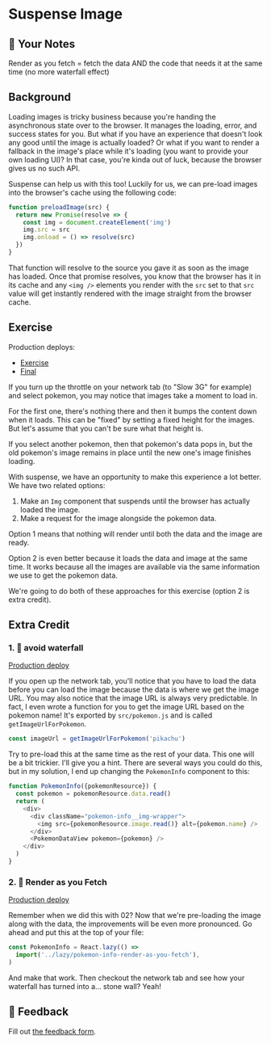 # Suspense Image

## 📝 Your Notes

Render as you fetch = fetch the data AND the code that needs it at the same time
(no more waterfall effect)

## Background

Loading images is tricky business because you're handing the asynchronous state
over to the browser. It manages the loading, error, and success states for you.
But what if you have an experience that doesn't look any good until the image is
actually loaded? Or what if you want to render a fallback in the image's place
while it's loading (you want to provide your own loading UI)? In that case,
you're kinda out of luck, because the browser gives us no such API.

Suspense can help us with this too! Luckily for us, we can pre-load images into
the browser's cache using the following code:

```javascript
function preloadImage(src) {
  return new Promise(resolve => {
    const img = document.createElement('img')
    img.src = src
    img.onload = () => resolve(src)
  })
}
```

That function will resolve to the source you gave it as soon as the image has
loaded. Once that promise resolves, you know that the browser has it in its
cache and any `<img />` elements you render with the `src` set to that `src`
value will get instantly rendered with the image straight from the browser
cache.

## Exercise

Production deploys:

- [Exercise](https://react-suspense.netlify.app/isolated/exercise/05.js)
- [Final](https://react-suspense.netlify.app/isolated/final/05.js)

If you turn up the throttle on your network tab (to "Slow 3G" for example) and
select pokemon, you may notice that images take a moment to load in.

For the first one, there's nothing there and then it bumps the content down when
it loads. This can be "fixed" by setting a fixed height for the images. But
let's assume that you can't be sure what that height is.

If you select another pokemon, then that pokemon's data pops in, but the old
pokemon's image remains in place until the new one's image finishes loading.

With suspense, we have an opportunity to make this experience a lot better. We
have two related options:

1. Make an `Img` component that suspends until the browser has actually loaded
   the image.
2. Make a request for the image alongside the pokemon data.

Option 1 means that nothing will render until both the data and the image are
ready.

Option 2 is even better because it loads the data and image at the same time. It
works because all the images are available via the same information we use to
get the pokemon data.

We're going to do both of these approaches for this exercise (option 2 is extra
credit).

## Extra Credit

### 1. 💯 avoid waterfall

[Production deploy](https://react-suspense.netlify.app/isolated/final/05.extra-1.js)

If you open up the network tab, you'll notice that you have to load the data
before you can load the image because the data is where we get the image URL.
You may also notice that the image URL is always very predictable. In fact, I
even wrote a function for you to get the image URL based on the pokemon name!
It's exported by `src/pokemon.js` and is called `getImageUrlForPokemon`.

```javascript
const imageUrl = getImageUrlForPokemon('pikachu')
```

Try to pre-load this at the same time as the rest of your data. This one will be
a bit trickier. I'll give you a hint. There are several ways you could do this,
but in my solution, I end up changing the `PokemonInfo` component to this:

```javascript
function PokemonInfo({pokemonResource}) {
  const pokemon = pokemonResource.data.read()
  return (
    <div>
      <div className="pokemon-info__img-wrapper">
        <img src={pokemonResource.image.read()} alt={pokemon.name} />
      </div>
      <PokemonDataView pokemon={pokemon} />
    </div>
  )
}
```

### 2. 💯 Render as you Fetch

[Production deploy](https://react-suspense.netlify.app/isolated/final/05.extra-2.js)

Remember when we did this with 02? Now that we're pre-loading the image along
with the data, the improvements will be even more pronounced. Go ahead and put
this at the top of your file:

```javascript
const PokemonInfo = React.lazy(() =>
  import('../lazy/pokemon-info-render-as-you-fetch'),
)
```

And make that work. Then checkout the network tab and see how your waterfall has
turned into a... stone wall? Yeah!

## 🦉 Feedback

Fill out
[the feedback form](https://ws.kcd.im/?ws=React%20Suspense%20%F0%9F%94%80&e=05%3A%20Suspense%20Image&em=yoh.legrand%40gmail.com).
